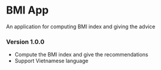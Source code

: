 # BMI App
An application for computing BMI index and giving the advice

### Version 1.0.0
- Compute the BMI index and give the recommendations
- Support Vietnamese language
